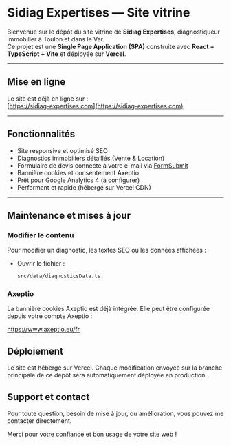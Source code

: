 # Sidiag Expertises — Site vitrine

Bienvenue sur le dépôt du site vitrine de **Sidiag Expertises**, diagnostiqueur immobilier à Toulon et dans le Var.  
Ce projet est une **Single Page Application (SPA)** construite avec **React + TypeScript + Vite** et déployée sur **Vercel**.

---

## Mise en ligne

Le site est déjà en ligne sur :  
[https://sidiag-expertises.com](https://sidiag-expertises.com)

---

## Fonctionnalités

- Site responsive et optimisé SEO  
- Diagnostics immobiliers détaillés (Vente & Location)  
- Formulaire de devis connecté à votre e-mail via [FormSubmit](https://formsubmit.co)  
- Bannière cookies et consentement Axeptio  
- Prêt pour Google Analytics 4 (à configurer)  
- Performant et rapide (hébergé sur Vercel CDN)

---

## Maintenance et mises à jour

### Modifier le contenu

Pour modifier un diagnostic, les textes SEO ou les données affichées :

- Ouvrir le fichier :

  ```bash
  src/data/diagnosticsData.ts

### Axeptio

La bannière cookies Axeptio est déjà intégrée.
Elle peut être configurée depuis votre compte Axeptio :

<https://www.axeptio.eu/fr>

## Déploiement

Le site est hébergé sur Vercel.
Chaque modification envoyée sur la branche principale de ce dépôt sera automatiquement déployée en production.

## Support et contact

Pour toute question, besoin de mise à jour, ou amélioration, vous pouvez me contacter directement.

Merci pour votre confiance et bon usage de votre site web !
